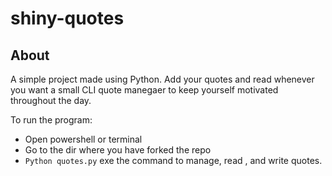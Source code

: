 # shiny-quotes

## About 

A simple project made using Python. Add your quotes and read whenever you want a small CLI quote manegaer to keep yourself motivated throughout the day.

To run the program:
- Open powershell or terminal
- Go to the dir where you have forked the repo
- ```Python quotes.py``` exe the command to manage, read , and write quotes.
